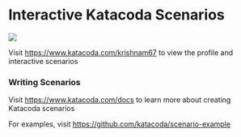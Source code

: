 # Interactive Katacoda Scenarios

[![](http://shields.katacoda.com/katacoda/krishnam67/count.svg)](https://www.katacoda.com/krishnam67 "Get your profile on Katacoda.com")

Visit https://www.katacoda.com/krishnam67 to view the profile and interactive scenarios

### Writing Scenarios
Visit https://www.katacoda.com/docs to learn more about creating Katacoda scenarios

For examples, visit https://github.com/katacoda/scenario-example
